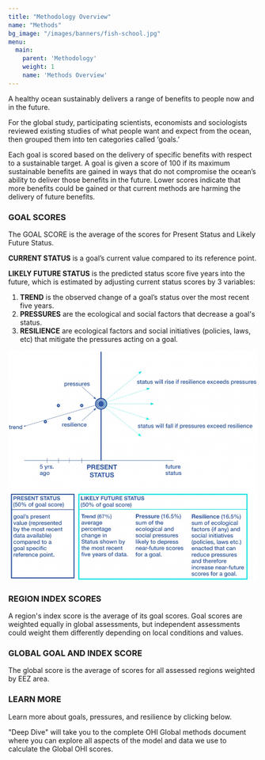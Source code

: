 ```yaml
---
title: "Methodology Overview"
name: "Methods"
bg_image: "/images/banners/fish-school.jpg"
menu:
  main:
    parent: 'Methodology'
    weight: 1
    name: 'Methods Overview'
---
```


A healthy ocean sustainably delivers a range of benefits to people now and in the future.

For the global study, participating scientists, economists and sociologists reviewed existing studies of what people want and expect from the ocean, then grouped them into ten categories called ‘goals.’  

Each goal is scored based on the delivery of specific benefits with respect to a sustainable target. A goal is given a score of 100 if its maximum sustainable benefits are gained in ways that do not compromise the ocean’s ability to deliver those benefits in the future.  Lower scores indicate that more benefits could be gained or that current methods are harming the delivery of future benefits.


### GOAL SCORES

The GOAL SCORE is the average of the scores for Present Status and Likely Future Status. 

**CURRENT STATUS** is a goal’s current value compared to its reference point. 

**LIKELY FUTURE STATUS** is the predicted status score five years into the future, which is estimated by adjusting current status scores by 3 variables: 

1. **TREND** is the observed change of a goal’s status over the most recent five years. 
2. **PRESSURES** are the ecological and social factors that decrease a goal's status. 
3. **RESILIENCE** are ecological factors and social initiatives (policies, laws, etc) that mitigate the pressures acting on a goal.  

![Infographic](/images/infographs/methodology-chart.jpg)

### REGION INDEX SCORES
A region's index score is the average of its goal scores. Goal scores are weighted equally in global assessments, but independent assessments could weight them differently depending on local conditions and values.   

### GLOBAL GOAL AND INDEX SCORE
The global score is the average of scores for all assessed regions weighted by EEZ area.  

### LEARN MORE
Learn more about goals, pressures, and resilience by clicking below.

"Deep Dive" will take you to the complete OHI Global methods document where you can explore all aspects of the model and data we use to calculate the Global OHI scores.
